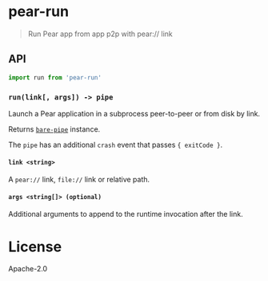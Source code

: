 # pear-run

> Run Pear app from app p2p with pear:// link

## API

```js
import run from 'pear-run'
```

### `run(link[, args]) -> pipe`

Launch a Pear application in a subprocess peer-to-peer or from disk by link.

Returns [`bare-pipe`](https://github.com/holepunchto/bare-pipe) instance.

The `pipe` has an additional `crash` event that passes `{ exitCode }`.


#### `link <string>`

A `pear://` link, `file://` link or relative path.

#### `args <string[]> (optional)`

Additional arguments to append to the runtime invocation after the link.


# License

Apache-2.0